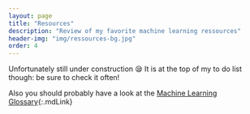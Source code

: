 ```yaml
---
layout: page
title: "Resources"
description: "Review of my favorite machine learning ressources"
header-img: "img/ressources-bg.jpg"
order: 4
---
```


Unfortunately still under construction :sleepy: It is at the top of my to do list though: be sure to check it often!

Also you should probably have a look at the [Machine Learning Glossary](/machine-learning-glossary/){:.mdLink}


  